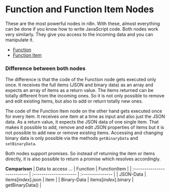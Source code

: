 # Function and Function Item Nodes

These are the most powerful nodes in n8n. With these, almost everything can be done if you know how to
write JavaScript code. Both nodes work very similarly. They give you access to the incoming data
and you can manipulate it.
- [Function](../nodes/nodes-library/core-nodes/Function/README.md)
- [Function Item](../nodes/nodes-library/core-nodes/FunctionItem/README.md)


### Difference between both nodes

The difference is that the code of the Function node gets executed only once. It receives the
full items (JSON and binary data) as an array and expects an array of items as a return value. The items
returned can be totally different from the incoming ones. So it is not only possible to remove and edit
existing items, but also to add or return totally new ones.

The code of the Function Item node on the other hand gets executed once for every item. It receives
one item at a time as input and also just the JSON data. As a return value, it expects the JSON data
of one single item. That makes it possible to add, remove and edit JSON properties of items
but it is not possible to add new or remove existing items. Accessing and changing binary data is only
possible via the methods `getBinaryData` and `setBinaryData`.

Both nodes support promises. So instead of returning the item or items directly, it is also possible to
return a promise which resolves accordingly.

__Comparison__
| Data to access ...          | Function               | FunctionItem     |
| :-------------------------- | :--------------------- | :--------------- |
| JSON-Data                   | items\[_index_\].json    | item             |
| Binary-Data                 | items\[_index_\].binary  | getBinaryData()  |
